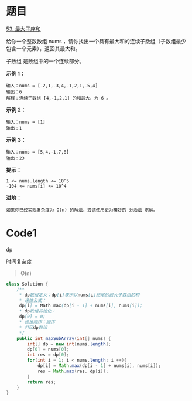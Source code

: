# 题目
[53. 最大子序和](https://leetcode.cn/problems/maximum-subarray/)

给你一个整数数组 nums ，请你找出一个具有最大和的连续子数组（子数组最少包含一个元素），返回其最大和。

子数组
是数组中的一个连续部分。



**示例 1：**

``` 
输入：nums = [-2,1,-3,4,-1,2,1,-5,4]
输出：6
解释：连续子数组 [4,-1,2,1] 的和最大，为 6 。
```
**示例 2：**

``` 
输入：nums = [1]
输出：1
```
**示例 3：**

``` 
输入：nums = [5,4,-1,7,8]
输出：23
```

**提示：**

``` 
1 <= nums.length <= 10^5
-104 <= nums[i] <= 10^4
```

**进阶：**
``` 
如果你已经实现复杂度为 O(n) 的解法，尝试使用更为精妙的 分治法 求解。
```

# Code1
dp

时间复杂度
> O(n)

```java
class Solution {
    /**
     * dp数组定义：dp[i]表示以nums[i]结尾的最大子数组的和
     * 递推公式：
     dp[i] = Math.max(dp[i - 1] + nums[i], nums[i]);
     * dp数组初始化：
     dp[0] = 0;
     * 递推顺序：顺序
     * 打印dp数组
     */
    public int maxSubArray(int[] nums) {
        int[] dp = new int[nums.length];
        dp[0] = nums[0];
        int res = dp[0];
        for(int i = 1; i < nums.length; i ++){
            dp[i] = Math.max(dp[i - 1] + nums[i], nums[i]);
            res = Math.max(res, dp[i]);
        }
        return res;
    }
}
```